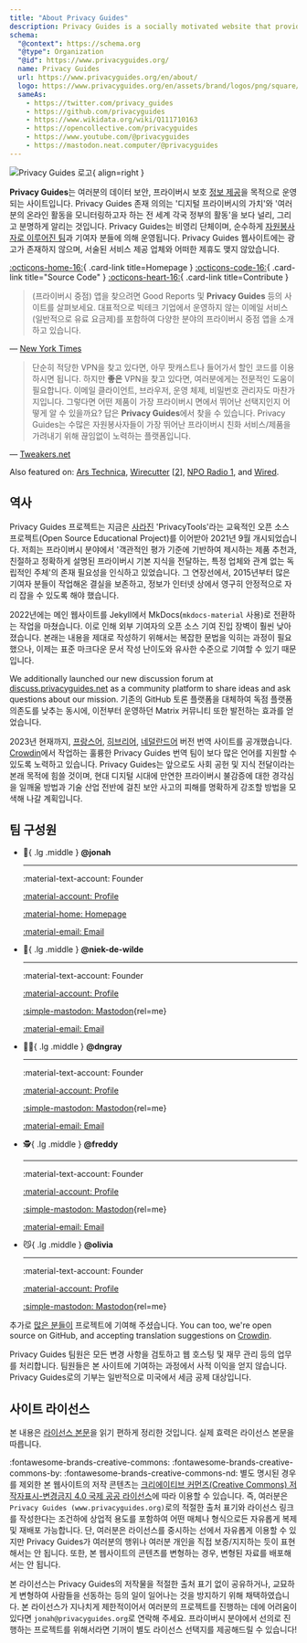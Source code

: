 ```yaml
---
title: "About Privacy Guides"
description: Privacy Guides is a socially motivated website that provides information for protecting your data security and privacy.
schema:
  "@context": https://schema.org
  "@type": Organization
  "@id": https://www.privacyguides.org/
  name: Privacy Guides
  url: https://www.privacyguides.org/en/about/
  logo: https://www.privacyguides.org/en/assets/brand/logos/png/square/pg-yellow.png
  sameAs:
    - https://twitter.com/privacy_guides
    - https://github.com/privacyguides
    - https://www.wikidata.org/wiki/Q111710163
    - https://opencollective.com/privacyguides
    - https://www.youtube.com/@privacyguides
    - https://mastodon.neat.computer/@privacyguides
---
```


![Privacy Guides 로고](../assets/brand/logos/png/square/pg-yellow.png){ align=right }

**Privacy Guides**는 여러분의 데이터 보안, 프라이버시 보호 [정보 제공](/kb)을 목적으로 운영되는 사이트입니다. Privacy Guides 존재 의의는 '디지털 프라이버시의 가치'와 '여러분의 온라인 활동을 모니터링하고자 하는 전 세계 각국 정부의 활동'을 보다 널리, 그리고 분명하게 알리는 것입니다. Privacy Guides는 비영리 단체이며, 순수하게 [자원봉사자로 이루어진 팀](https://discuss.privacyguides.net/g/team)과 기여자 분들에 의해 운영됩니다. Privacy Guides 웹사이트에는 광고가 존재하지 않으며, 서술된 서비스 제공 업체와 어떠한 제휴도 맺지 않았습니다.

[:octicons-home-16:](https://www.privacyguides.org){ .card-link title=Homepage }
[:octicons-code-16:](https://github.com/privacyguides/privacyguides.org){ .card-link title="Source Code" }
[:octicons-heart-16:](donate.md){ .card-link title=Contribute }

> (프라이버시 중점) 앱을 찾으려면 Good Reports 및 **Privacy Guides** 등의 사이트를 살펴보세요. 대표적으로 빅테크 기업에서 운영하지 않는 이메일 서비스(일반적으로 유료 요금제)를 포함하여 다양한 분야의 프라이버시 중점 앱을 소개하고 있습니다.

— [New York Times](https://nytimes.com/wirecutter/guides/online-security-social-media-privacy)

> 단순히 적당한 VPN을 찾고 있다면, 아무 팟캐스트나 들어가서 할인 코드를 이용하시면 됩니다. 하지만 **좋은** VPN을 찾고 있다면, 여러분에게는 전문적인 도움이 필요합니다. 이메일 클라이언트, 브라우저, 운영 체제, 비밀번호 관리자도 마찬가지입니다. 그렇다면 어떤 제품이 가장 프라이버시 면에서 뛰어난 선택지인지 어떻게 알 수 있을까요? 답은 **Privacy Guides**에서 찾을 수 있습니다. Privacy Guides는 수많은 자원봉사자들이 가장 뛰어난 프라이버시 친화 서비스/제품을 가려내기 위해 끊임없이 노력하는 플랫폼입니다.

— [Tweakers.net](https://tweakers.net/reviews/10568/op-zoek-naar-privacyvriendelijke-tools-niek-de-wilde-van-privacy-guides.html)

Also featured on: [Ars Technica](https://arstechnica.com/gadgets/2022/02/is-firefox-ok), [Wirecutter](https://nytimes.com/wirecutter/guides/practical-guide-to-securing-windows-pc) [[2](https://nytimes.com/wirecutter/guides/practical-guide-to-securing-your-mac)], [NPO Radio 1](https://nporadio1.nl/nieuws/binnenland/8eaff3a2-8b29-4f63-9b74-36d2b28b1fe1/ooit-online-eens-wat-doms-geplaatst-ga-jezelf-eens-googlen-en-kijk-dan-wat-je-tegenkomt), and [Wired](https://wired.com/story/firefox-mozilla-2022).

## 역사

Privacy Guides 프로젝트는 지금은 [사라진](privacytools.md) 'PrivacyTools'라는 교육적인 오픈 소스 프로젝트(Open Source Educational Project)를 이어받아 2021년 9월 개시되었습니다. 저희는 프라이버시 분야에서 '객관적인 평가 기준에 기반하여 제시하는 제품 추천과, 친절하고 정확하게 설명된 프라이버시 기본 지식을 전달하는, 특정 업체와 관계 없는 독립적인 주체'의 존재 필요성을 인식하고 있었습니다. 그 연장선에서, 2015년부터 많은 기여자 분들이 작업해온 결실을 보존하고, 정보가 인터넷 상에서 영구히 안정적으로 자리 잡을 수 있도록 해야 했습니다.

2022년에는 메인 웹사이트를 Jekyll에서 MkDocs(`mkdocs-material` 사용)로 전환하는 작업을 마쳤습니다. 이로 인해 외부 기여자의 오픈 소스 기여 진입 장벽이 훨씬 낮아졌습니다. 본래는 내용을 제대로 작성하기 위해서는 복잡한 문법을 익히는 과정이 필요했으나, 이제는 표준 마크다운 문서 작성 난이도와 유사한 수준으로 기여할 수 있기 때문입니다.

We additionally launched our new discussion forum at [discuss.privacyguides.net](https://discuss.privacyguides.net) as a community platform to share ideas and ask questions about our mission. 기존의 GitHub 토론 플랫폼을 대체하여 독점 플랫폼 의존도를 낮추는 동시에, 이전부터 운영하던 Matrix 커뮤니티 또한 발전하는 효과를 얻었습니다.

2023년 현재까지, [프랑스어](/fr/), [히브리어](/he/), [네덜란드어](/nl/) 버전 번역 사이트를 공개했습니다. [Crowdin](https://crowdin.com/project/privacyguides)에서 작업하는 훌륭한 Privacy Guides 번역 팀이 보다 많은 언어를 지원할 수 있도록 노력하고 있습니다. Privacy Guides는 앞으로도 사회 공헌 및 지식 전달이라는 본래 목적에 힘쓸 것이며, 현대 디지털 시대에 만연한 프라이버시 불감증에 대한 경각심을 일깨울 방법과 기술 산업 전반에 걸친 보안 사고의 피해를 명확하게 강조할 방법을 모색해 나갈 계획입니다.

## 팀 구성원
<!-- markdownlint-disable MD030 -->

<div class="grid cards" markdown>
<!--  Every team member should have a unique emoji.
      Team member cards should include ONLY the following links:
      - Discourse Profile
      - ONE Link of team member's choice
      - Email if applicable
      This is to keep it fair and not spammy, especially as we grow.
-->

-   :robot:{ .lg .middle } **@jonah**

    ---

    :material-text-account: Founder

    [:material-account: Profile](https://discuss.privacyguides.net/u/jonah)

    [:material-home: Homepage](https://www.jonaharagon.com)

    [:material-email: Email](mailto:jonah@privacyguides.org)

-   :cactus:{ .lg .middle } **@niek-de-wilde**

    ---

    :material-text-account: Founder

    [:material-account: Profile](https://discuss.privacyguides.net/u/Niek-de-Wilde)

    [:simple-mastodon: Mastodon](https://mastodon.social/@blacklight447 "@blacklight447@mastodon.social"){rel=me}

    [:material-email: Email](mailto:niekdewilde@privacyguides.org)

-   :polar_bear:{ .lg .middle } **@dngray**

    ---

    :material-text-account: Founder

    [:material-account: Profile](https://discuss.privacyguides.net/u/dngray)

    [:simple-mastodon: Mastodon](https://mastodon.social/@dngray "@dngray@mastodon.social"){rel=me}

    [:material-email: Email](mailto:dngray@privacyguides.org)

-   :detective:{ .lg .middle } **@freddy**

    ---

    :material-text-account: Founder

    [:material-account: Profile](https://discuss.privacyguides.net/u/freddy)

    [:simple-mastodon: Mastodon](https://social.lol/@freddy "@freddy@social.lol"){rel=me}

    [:material-email: Email](mailto:freddy@privacyguides.org)

-   :smirk_cat:{ .lg .middle } **@olivia**

    ---

    :material-text-account: Founder

    [:material-account: Profile](https://discuss.privacyguides.net/u/olivia)

    [:simple-mastodon: Mastodon](https://mastodon.neat.computer/@oliviablob "@oliviablob@neat.computer"){rel=me}

</div>

추가로 [많은 분들이](https://github.com/privacyguides/privacyguides.org/graphs/contributors) 프로젝트에 기여해 주셨습니다. You can too, we're open source on GitHub, and accepting translation suggestions on [Crowdin](https://crowdin.com/project/privacyguides).

Privacy Guides 팀원은 모든 변경 사항을 검토하고 웹 호스팅 및 재무 관리 등의 업무를 처리합니다. 팀원들은 본 사이트에 기여하는 과정에서 사적 이익을 얻지 않습니다. Privacy Guides로의 기부는 일반적으로 미국에서 세금 공제 대상입니다.

## 사이트 라이선스

<div class="admonition danger" markdown>

본 내용은 [라이선스 본문](/license)을 읽기 편하게 정리한 것입니다. 실제 효력은 라이선스 본문을 따릅니다.

</div>

:fontawesome-brands-creative-commons: :fontawesome-brands-creative-commons-by: :fontawesome-brands-creative-commons-nd: 별도 명시된 경우를 제외한 본 웹사이트의 저작 콘텐츠는 [크리에이티브 커먼즈(Creative Commons) 저작자표시-변경금지 4.0 국제 공공 라이선스](https://github.com/privacyguides/privacyguides.org/blob/main/LICENSE)에 따라 이용할 수 있습니다. 즉, 여러분은 `Privacy Guides (www.privacyguides.org)`로의 적절한 출처 표기와 라이선스 링크를 작성한다는 조건하에 상업적 용도를 포함하여 어떤 매체나 형식으로든 자유롭게 복제 및 재배포 가능합니다. 단, 여러분은 라이선스를 중시하는 선에서 자유롭게 이용할 수 있지만 Privacy Guides가 여러분의 행위나 여러분 개인을 직접 보증/지지하는 듯이 표현해서는 안 됩니다. 또한, 본 웹사이트의 콘텐츠를 변형하는 경우, 변형된 자료를 배포해서는 안 됩니다.

본 라이선스는 Privacy Guides의 저작물을 적절한 출처 표기 없이 공유하거나, 교묘하게 변형하여 사람들을 선동하는 등의 일이 일어나는 것을 방지하기 위해 채택하였습니다. 본 라이선스가 지나치게 제한적이어서 여러분의 프로젝트를 진행하는 데에 어려움이 있다면 `jonah@privacyguides.org`로 연락해 주세요. 프라이버시 분야에서 선의로 진행하는 프로젝트를 위해서라면 기꺼이 별도 라이선스 선택지를 제공해드릴 수 있습니다!
